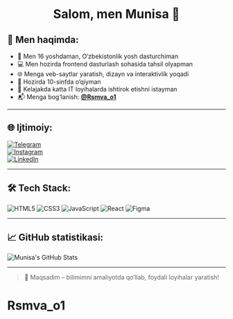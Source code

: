 <h1 align="center">Salom, men Munisa 👋</h1>

## 🧕 Men haqimda:

- 👧 Men 16 yoshdaman, O‘zbekistonlik yosh dasturchiman  
- 💻 Men hozirda frontend dasturlash sohasida tahsil olyapman  
- 🌐 Menga veb-saytlar yaratish, dizayn  va interaktivlik yoqadi  
- 🏫 Hozirda 10-sinfda o‘qiyman  
- 🤝 Kelajakda katta IT loyihalarda ishtirok etishni istayman  
- 📬 Menga bog‘lanish: **[@Rsmva_o1](https://t.me/Rsmva_o1)**

---

## 🌐 Ijtimoiy:

[![Telegram](https://img.shields.io/badge/Telegram-2CA5E0?style=for-the-badge&logo=telegram&logoColor=white)](https://t.me/Rsmva_o1)  
[![Instagram](https://img.shields.io/badge/Instagram-E4405F?style=for-the-badge&logo=instagram&logoColor=white)](#)  
[![LinkedIn](https://img.shields.io/badge/LinkedIn-0077B5?style=for-the-badge&logo=linkedin&logoColor=white)](#)

---

## 🛠 Tech Stack:

![HTML5](https://img.shields.io/badge/HTML5-E34F26?style=for-the-badge&logo=html5&logoColor=white)
![CSS3](https://img.shields.io/badge/CSS3-1572B6?style=for-the-badge&logo=css3&logoColor=white)
![JavaScript](https://img.shields.io/badge/JAVASCRIPT-F7DF1E?style=for-the-badge&logo=javascript&logoColor=black)
![React](https://img.shields.io/badge/REACT-20232A?style=for-the-badge&logo=react&logoColor=61DAFB)
![Figma](https://img.shields.io/badge/Figma-F24E1E?style=for-the-badge&logo=figma&logoColor=white)

---

## 📈 GitHub statistikasi:

![Munisa's GitHub Stats](https://github-readme-stats.vercel.app/api?username=rsmva-oo1show_icons=true&theme=radical)


---

> 🎯 Maqsadim – bilimimni amaliyotda qo‘llab, foydali loyihalar yaratish!
# Rsmva_o1
